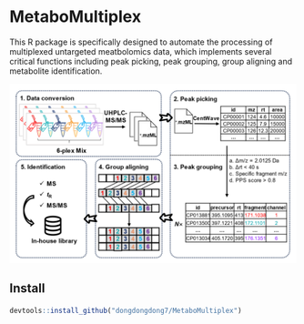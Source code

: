 MetaboMultiplex
================

This R package is specifically designed to automate the processing of multiplexed untargeted meatbolomics data, which implements several critical functions including peak picking, peak grouping, group aligning and metabolite identification. 

![caption](./assets/Figure1.png)

## Install

```R
devtools::install_github("dongdongdong7/MetaboMultiplex")
```

